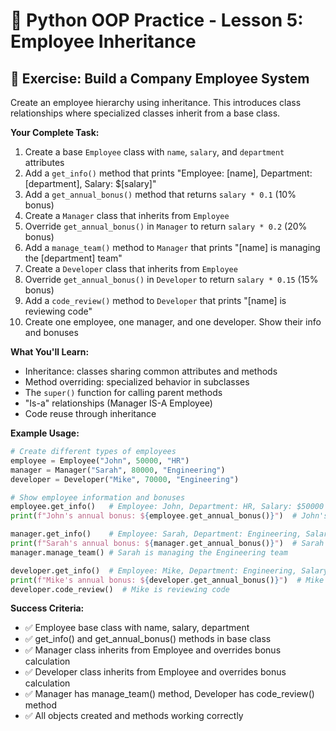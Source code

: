 # 👔 Python OOP Practice - Lesson 5: Employee Inheritance

## 📝 Exercise: Build a Company Employee System

Create an employee hierarchy using inheritance. This introduces class relationships where specialized classes inherit from a base class.

**Your Complete Task:**
1. Create a base `Employee` class with `name`, `salary`, and `department` attributes
2. Add a `get_info()` method that prints "Employee: [name], Department: [department], Salary: $[salary]"
3. Add a `get_annual_bonus()` method that returns `salary * 0.1` (10% bonus)
4. Create a `Manager` class that inherits from `Employee`
5. Override `get_annual_bonus()` in `Manager` to return `salary * 0.2` (20% bonus)
6. Add a `manage_team()` method to `Manager` that prints "[name] is managing the [department] team"
7. Create a `Developer` class that inherits from `Employee`
8. Override `get_annual_bonus()` in `Developer` to return `salary * 0.15` (15% bonus)
9. Add a `code_review()` method to `Developer` that prints "[name] is reviewing code"
10. Create one employee, one manager, and one developer. Show their info and bonuses

**What You'll Learn:**
- Inheritance: classes sharing common attributes and methods
- Method overriding: specialized behavior in subclasses
- The `super()` function for calling parent methods
- "Is-a" relationships (Manager IS-A Employee)
- Code reuse through inheritance

**Example Usage:**
```python
# Create different types of employees
employee = Employee("John", 50000, "HR")
manager = Manager("Sarah", 80000, "Engineering")
developer = Developer("Mike", 70000, "Engineering")

# Show employee information and bonuses
employee.get_info()   # Employee: John, Department: HR, Salary: $50000
print(f"John's annual bonus: ${employee.get_annual_bonus()}")  # John's annual bonus: $5000.0

manager.get_info()    # Employee: Sarah, Department: Engineering, Salary: $80000
print(f"Sarah's annual bonus: ${manager.get_annual_bonus()}")  # Sarah's annual bonus: $16000.0
manager.manage_team() # Sarah is managing the Engineering team

developer.get_info()  # Employee: Mike, Department: Engineering, Salary: $70000
print(f"Mike's annual bonus: ${developer.get_annual_bonus()}")  # Mike's annual bonus: $10500.0
developer.code_review()  # Mike is reviewing code
```

**Success Criteria:**
- ✅ Employee base class with name, salary, department
- ✅ get_info() and get_annual_bonus() methods in base class
- ✅ Manager class inherits from Employee and overrides bonus calculation
- ✅ Developer class inherits from Employee and overrides bonus calculation
- ✅ Manager has manage_team() method, Developer has code_review() method
- ✅ All objects created and methods working correctly